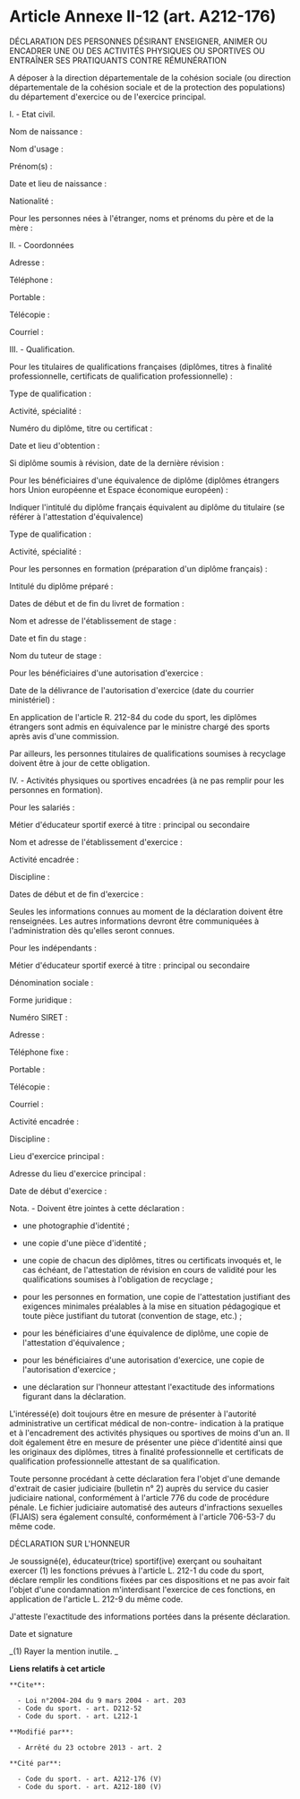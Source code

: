 # Article Annexe II-12 (art. A212-176)

DÉCLARATION DES PERSONNES DÉSIRANT ENSEIGNER, ANIMER OU ENCADRER UNE OU DES ACTIVITÉS PHYSIQUES OU SPORTIVES OU ENTRAÎNER SES
PRATIQUANTS CONTRE RÉMUNÉRATION

A déposer à la direction départementale de la cohésion sociale (ou direction départementale de la cohésion sociale et de la
protection des populations) du département d'exercice ou de l'exercice principal.

I. - Etat civil.

Nom de naissance :

Nom d'usage :

Prénom(s) :

Date et lieu de naissance :

Nationalité :

Pour les personnes nées à l'étranger, noms et prénoms du père et de la mère :

II. - Coordonnées

Adresse :

Téléphone :

Portable :

Télécopie :

Courriel :

III. - Qualification.

Pour les titulaires de qualifications françaises (diplômes, titres à finalité professionnelle, certificats de qualification
professionnelle) :

Type de qualification :

Activité, spécialité :

Numéro du diplôme, titre ou certificat :

Date et lieu d'obtention :

Si diplôme soumis à révision, date de la dernière révision :

Pour les bénéficiaires d'une équivalence de diplôme (diplômes étrangers hors Union européenne et Espace économique
européen) :

Indiquer l'intitulé du diplôme français équivalent au diplôme du titulaire (se référer à l'attestation d'équivalence)

Type de qualification :

Activité, spécialité :

Pour les personnes en formation (préparation d'un diplôme français) :

Intitulé du diplôme préparé :

Dates de début et de fin du livret de formation :

Nom et adresse de l'établissement de stage :

Date et fin du stage :

Nom du tuteur de stage :

Pour les bénéficiaires d'une autorisation d'exercice :

Date de la délivrance de l'autorisation d'exercice (date du courrier ministériel) :

En application de l'article R. 212-84 du code du sport, les diplômes étrangers sont admis en équivalence par le ministre
chargé des sports après avis d'une commission.

Par ailleurs, les personnes titulaires de qualifications soumises à recyclage doivent être à jour de cette obligation.

IV. - Activités physiques ou sportives encadrées (à ne pas remplir pour les personnes en formation).

Pour les salariés :

Métier d'éducateur sportif exercé à titre : principal ou secondaire

Nom et adresse de l'établissement d'exercice :

Activité encadrée :

Discipline :

Dates de début et de fin d'exercice :

Seules les informations connues au moment de la déclaration doivent être renseignées. Les autres informations devront être
communiquées à l'administration dès qu'elles seront connues.

Pour les indépendants :

Métier d'éducateur sportif exercé à titre : principal ou secondaire

Dénomination sociale :

Forme juridique :

Numéro SIRET :

Adresse :

Téléphone fixe :

Portable :

Télécopie :

Courriel :

Activité encadrée :

Discipline :

Lieu d'exercice principal :

Adresse du lieu d'exercice principal :

Date de début d'exercice :

Nota. - Doivent être jointes à cette déclaration :

- une photographie d'identité ;

- une copie d'une pièce d'identité ;

- une copie de chacun des diplômes, titres ou certificats invoqués et, le cas échéant, de l'attestation de révision en cours
de validité pour les qualifications soumises à l'obligation de recyclage ;

- pour les personnes en formation, une copie de l'attestation justifiant des exigences minimales préalables à la mise en
situation pédagogique et toute pièce justifiant du tutorat (convention de stage, etc.) ;

- pour les bénéficiaires d'une équivalence de diplôme, une copie de l'attestation d'équivalence ;

- pour les bénéficiaires d'une autorisation d'exercice, une copie de l'autorisation d'exercice ;

- une déclaration sur l'honneur attestant l'exactitude des informations figurant dans la déclaration.

L'intéressé(e) doit toujours être en mesure de présenter à l'autorité administrative un certificat médical de non-contre-
indication à la pratique et à l'encadrement des activités physiques ou sportives de moins d'un an. Il doit également être en
mesure de présenter une pièce d'identité ainsi que les originaux des diplômes, titres à finalité professionnelle et
certificats de qualification professionnelle attestant de sa qualification.

Toute personne procédant à cette déclaration fera l'objet d'une demande d'extrait de casier judiciaire (bulletin n° 2) auprès
du service du casier judiciaire national, conformément à l'article 776 du code de procédure pénale. Le fichier judiciaire
automatisé des auteurs d'infractions sexuelles (FIJAIS) sera également consulté, conformément à l'article 706-53-7 du même
code.

DÉCLARATION SUR L'HONNEUR

Je soussigné(e), éducateur(trice) sportif(ive) exerçant ou souhaitant exercer (1) les fonctions prévues à l'article L. 212-1
du code du sport, déclare remplir les conditions fixées par ces dispositions et ne pas avoir fait l'objet d'une condamnation
m'interdisant l'exercice de ces fonctions, en application de l'article L. 212-9 du même code.

J'atteste l'exactitude des informations portées dans la présente déclaration.

Date et signature

_(1) Rayer la mention inutile.  _

**Liens relatifs à cet article**

	**Cite**:

	  - Loi n°2004-204 du 9 mars 2004 - art. 203
	  - Code du sport. - art. D212-52
	  - Code du sport. - art. L212-1

	**Modifié par**:

	  - Arrêté du 23 octobre 2013 - art. 2

	**Cité par**:

	  - Code du sport. - art. A212-176 (V)
	  - Code du sport. - art. A212-180 (V)
